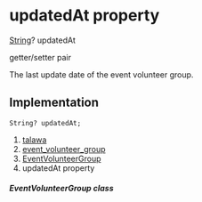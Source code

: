 
<div>

# updatedAt property

</div>


[String](https://api.flutter.dev/flutter/dart-core/String-class.html)?
updatedAt


getter/setter pair




The last update date of the event volunteer group.



## Implementation

``` language-dart
String? updatedAt;
```







1.  [talawa](../../index.md)
2.  [event_volunteer_group](../../models_events_event_volunteer_group/)
3.  [EventVolunteerGroup](../../models_events_event_volunteer_group/EventVolunteerGroup-class.md)
4.  updatedAt property

##### EventVolunteerGroup class







